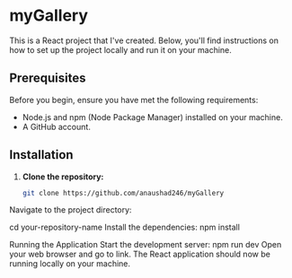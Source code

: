 # myGallery

This is a React project that I've created. Below, you'll find instructions on how to set up the project locally and run it on your machine.

## Prerequisites

Before you begin, ensure you have met the following requirements:
- Node.js and npm (Node Package Manager) installed on your machine.
- A GitHub account.

## Installation

1. **Clone the repository:**

   ```bash
   git clone https://github.com/anaushad246/myGallery

Navigate to the project directory:

cd your-repository-name
Install the dependencies:
npm install

Running the Application
Start the development server:
npm run dev
Open your web browser and go to link. The React application should now be running locally on your machine.